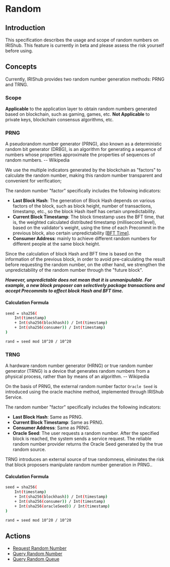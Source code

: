 # Random

## Introduction

This specification describes the usage and scope of random numbers on IRIShub. This feature is currently in beta and please assess the risk yourself before using.

## Concepts

Currently, IRIShub provides two random number generation methods: PRNG and TRNG.

### Scope

**Applicable** to the application layer to obtain random numbers generated based on blockchain, such as gaming, games, etc.
**Not Applicable** to private keys, blockchain consensus algorithms, etc.

### PRNG

A pseudorandom number generator (PRNG), also known as a deterministic random bit generator (DRBG), is an algorithm for generating a sequence of numbers whose properties approximate the properties of sequences of random numbers. -- Wikipedia

We use the multiple indicators generated by the blockchain as "factors" to calculate the random number, making this random number transparent and convenient for verification;

The random number "factor" specifically includes the following indicators:

- **Last Block Hash**: The generation of Block Hash depends on various factors of the block, such as block height, number of transactions, timestamp, etc., so the block Hash itself has certain unpredictability.
- **Current Block Timestamp**: The block timestamp uses the BFT time, that is, the weighted calculated distributed timestamp (millisecond level), based on the validator's weight, using the time of each Precommit in the previous block, also certain unpredictability [[BFT Time](https://tendermint.com/docs/spec/consensus/bft-time.html#bft-time)].
- **Consumer Address**: mainly to achieve different random numbers for different people at the same block height.

Since the calculation of block Hash and BFT time is based on the information of the previous block, in order to avoid pre-calculating the result before requesting the random number, on the other hand, we strengthen the unpredictability of the random number through the "future block".

***However, unpredictable does not mean that it is unmanipulable. For example, a new block proposer can selectively package transactions and accept Precommits to affect block Hash and BFT time.***

#### Calculation Formula

```bash
seed = sha256(
    Int(timestamp)
    + Int(sha256(blockhash)) / Int(timestamp)
    + Int(sha256(consumer)) / Int(timestamp)
)

rand = seed mod 10^20 / 10^20
```

### TRNG

A hardware random number generator (HRNG) or true random number generator (TRNG) is a device that generates random numbers from a physical process, rather than by means of an algorithm. -- Wikipedia

On the basis of PRNG, the external random number factor `Oracle Seed` is introduced using the oracle machine method, implemented through IRIShub Service.

The random number "factor" specifically includes the following indicators:

- **Last Block Hash**: Same as PRNG.
- **Current Block Timestamp**: Same as PRNG.
- **Consumer Address**: Same as PRNG.
- **Oracle Seed**: The user requests a random number. After the specified block is reached, the system sends a service request. The reliable random number provider returns the Oracle Seed generated by the true random source.

TRNG introduces an external source of true randomness, eliminates the risk that block proposers manipulate random number generation in PRNG..

#### Calculation Formula

```bash
seed = sha256(
    Int(timestamp)
    + Int(sha256(blockhash)) / Int(timestamp)
    + Int(sha256(consumer)) / Int(timestamp)
    + Int(sha256(oracleSeed)) / Int(timestamp)
)

rand = seed mod 10^20 / 10^20
```

## Actions

- [Request Random Number](../cli-client/rand.md#fury-tx-random-request-random)
- [Query Random Number](../cli-client/rand.md#fury-query-random-random)
- [Query Random Queue](../cli-client/rand.md#fury-query-random-queue)
